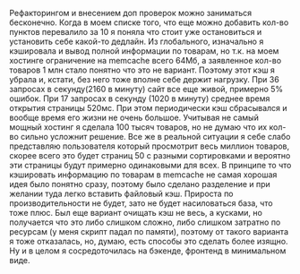 Рефакторингом и внесением доп проверок можно заниматься бесконечно. Когда в моем списке того, что еще можно добавить кол-во пунктов перевалило за 10
 я поняла что стоит уже остановиться и установить себе какой-то дедлайн.
Из глобального, изначально я кэшировала и вывод полной информации по товарам, но т.к. на моем хостинге ограничение на memcache всего 64Мб, а
заявленное кол-во товаров 1 млн стало понятно что это не вариант. Поэтому этот кэш я убрала и, кстати, без него тоже вполне себе держит нагрузку.
При 36 запросах в секунду(2160 в минуту) сайт все еще живой, примерно 5% ошибок. При 17 запросах в секунду (1020 в минуту) среднее время открытия
страницы 520мс. При этом периодически кэш сбрасывался и вообще время его жизни не очень большое.
Учитывая не самый мощный хостинг я сделала 100 тысяч товаров, но не думаю что их кол-во сильно усложнит решение. Все же в реальной ситуации я себе слабо представляю пользователя который просмотрит весь миллион товаров, скорее всего это будет страниц 50 с разными сортировками и вероятно эти страницы будут примерно одинаковыми для всех.
В принципе то что кэшировать информацию по товарам в memcache не самая хорошая идея было понятно сразу, поэтому было сделано разделение и при
желании туда легко вставить файловый кэш. Прироста по производительности не будет, зато не будет насиловаться база, что тоже плюс.
Был еще вариант очищать кэш не весь, а кусками, но получается что это либо слишком сложно, либо слишком затратно по ресурсам (у меня скрипт падал по памяти), поэтому от такого варианта я тоже отказалась, но, думаю, есть способы это сделать более изящно.
Ну и в целом я сосредоточилась на бэкенде, фронтенд в минимальном виде.